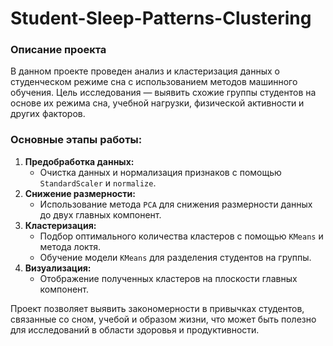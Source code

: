 # Student-Sleep-Patterns-Clustering

### **Описание проекта**  
В данном проекте проведен анализ и кластеризация данных о студенческом режиме сна с использованием методов машинного обучения. Цель исследования — выявить схожие группы студентов на основе их режима сна, учебной нагрузки, физической активности и других факторов.  

### **Основные этапы работы:**  
1. **Предобработка данных:**  
   - Очистка данных и нормализация признаков с помощью `StandardScaler` и `normalize`.  
2. **Снижение размерности:**  
   - Использование метода `PCA` для снижения размерности данных до двух главных компонент.  
3. **Кластеризация:**  
   - Подбор оптимального количества кластеров с помощью `KMeans` и метода локтя.  
   - Обучение модели `KMeans` для разделения студентов на группы.  
4. **Визуализация:**  
   - Отображение полученных кластеров на плоскости главных компонент.  

Проект позволяет выявить закономерности в привычках студентов, связанные со сном, учебой и образом жизни, что может быть полезно для исследований в области здоровья и продуктивности.
